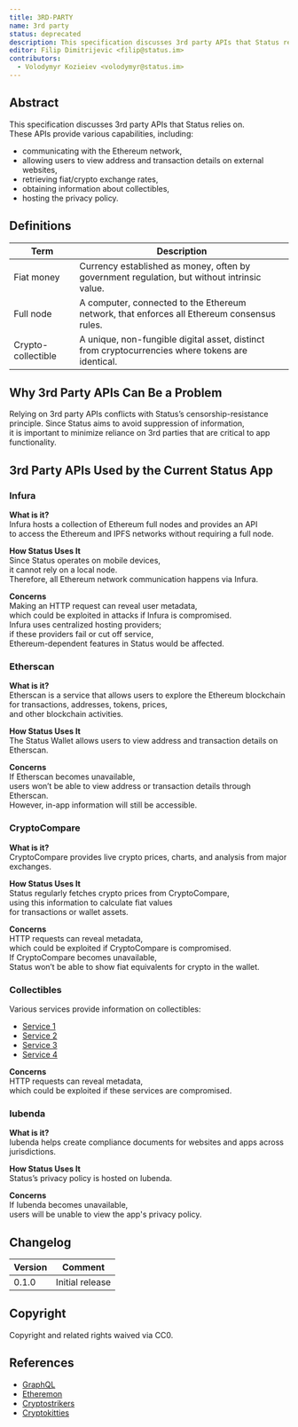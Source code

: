 ```yaml
---
title: 3RD-PARTY
name: 3rd party
status: deprecated
description: This specification discusses 3rd party APIs that Status relies on.
editor: Filip Dimitrijevic <filip@status.im>
contributors:
  - Volodymyr Kozieiev <volodymyr@status.im>
---
```


## Abstract

This specification discusses 3rd party APIs that Status relies on.  
These APIs provide various capabilities, including:

- communicating with the Ethereum network,  
- allowing users to view address and transaction details on external websites,  
- retrieving fiat/crypto exchange rates,  
- obtaining information about collectibles,  
- hosting the privacy policy.

## Definitions

| Term              | Description                                                                                           |
|-------------------|-------------------------------------------------------------------------------------------------------|
| Fiat money        | Currency established as money, often by government regulation, but without intrinsic value.           |
| Full node         | A computer, connected to the Ethereum network, that enforces all Ethereum consensus rules.            |
| Crypto-collectible| A unique, non-fungible digital asset, distinct from cryptocurrencies where tokens are identical.      |

## Why 3rd Party APIs Can Be a Problem

Relying on 3rd party APIs conflicts with Status’s censorship-resistance principle.
Since Status aims to avoid suppression of information,  
it is important to minimize reliance on 3rd parties that are critical to app functionality.

## 3rd Party APIs Used by the Current Status App

### Infura

**What is it?**  
Infura hosts a collection of Ethereum full nodes and provides an API  
to access the Ethereum and IPFS networks without requiring a full node.

**How Status Uses It**  
Since Status operates on mobile devices,  
it cannot rely on a local node.  
Therefore, all Ethereum network communication happens via Infura.

**Concerns**  
Making an HTTP request can reveal user metadata,  
which could be exploited in attacks if Infura is compromised.  
Infura uses centralized hosting providers;  
if these providers fail or cut off service,  
Ethereum-dependent features in Status would be affected.

### Etherscan

**What is it?**  
Etherscan is a service that allows users to explore the Ethereum blockchain  
for transactions, addresses, tokens, prices,  
and other blockchain activities.

**How Status Uses It**  
The Status Wallet allows users to view address and transaction details on Etherscan.

**Concerns**  
If Etherscan becomes unavailable,  
users won’t be able to view address or transaction details through Etherscan.  
However, in-app information will still be accessible.

### CryptoCompare

**What is it?**  
CryptoCompare provides live crypto prices, charts, and analysis from major exchanges.

**How Status Uses It**  
Status regularly fetches crypto prices from CryptoCompare,  
using this information to calculate fiat values  
for transactions or wallet assets.

**Concerns**  
HTTP requests can reveal metadata,  
which could be exploited if CryptoCompare is compromised.  
If CryptoCompare becomes unavailable,  
Status won’t be able to show fiat equivalents for crypto in the wallet.

### Collectibles

Various services provide information on collectibles:

- [Service 1](https://api.pixura.io/graphql)  
- [Service 2](https://www.etheremon.com/api)  
- [Service 3](https://us-central1-cryptostrikers-prod.cloudfunctions.net/cards/)
- [Service 4](https://api.cryptokitties.co/)  

**Concerns**  
HTTP requests can reveal metadata,  
which could be exploited if these services are compromised.

### Iubenda

**What is it?**  
Iubenda helps create compliance documents for websites and apps across jurisdictions.

**How Status Uses It**  
Status’s privacy policy is hosted on Iubenda.

**Concerns**  
If Iubenda becomes unavailable,  
users will be unable to view the app's privacy policy.

## Changelog

| Version | Comment        |
|---------|-----------------|
| 0.1.0   | Initial release |

## Copyright

Copyright and related rights waived via CC0.

## References

- [GraphQL](https://api.pixura.io/graphql)  
- [Etheremon](https://www.etheremon.com/api)  
- [Cryptostrikers](https://us-central1-cryptostrikers-prod.cloudfunctions.net/cards/)
- [Cryptokitties](https://api.cryptokitties.co/)  
